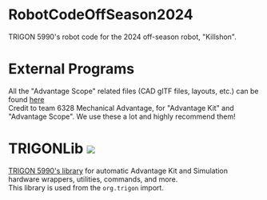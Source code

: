 # RobotCodeOffSeason2024

TRIGON 5990's robot code for the 2024 off-season robot, "Killshon".

# External Programs

All the "Advantage Scope" related files (CAD glTF files, layouts, etc.) can be
found [here](https://drive.google.com/drive/folders/1vK-8Akb4TyNPDFmN4jN6hY-zUQRlOOss?usp=drive_link)   
Credit to team 6328 Mechanical Advantage, for "Advantage Kit" and "Advantage Scope".
We use these a lot and highly recommend them!

# TRIGONLib [![](https://jitpack.io/v/Programming-TRIGON/TRIGONLib.svg)](https://jitpack.io/#Programming-TRIGON/TRIGONLib)

[TRIGON 5990's library](https://github.com/Programming-TRIGON/TRIGONLib) for automatic Advantage Kit and Simulation
hardware wrappers, utilities, commands, and more.    
This library is used from the `org.trigon` import.
